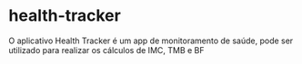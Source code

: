 # health-tracker
O aplicativo Health Tracker é um app de monitoramento de saúde, pode ser utilizado para realizar os cálculos de IMC, TMB e BF
